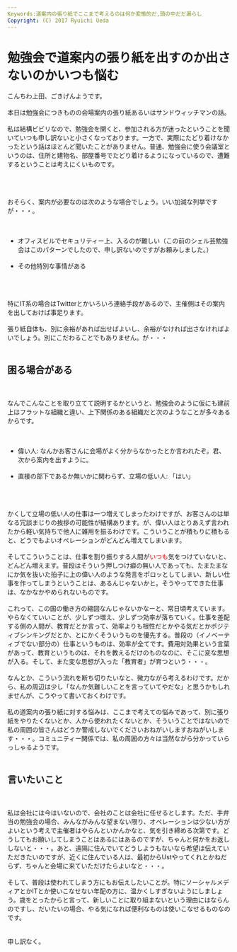 ```yaml
---
Keywords:道案内の張り紙でここまで考えるのは何か変態的だ,頭の中だだ漏らし
Copyright: (C) 2017 Ryuichi Ueda
---
```


# 勉強会で道案内の張り紙を出すのか出さないのかいつも悩む
こんちわ上田、ごきげんようです。<br />
<br />
本日は勉強会につきものの会場案内の張り紙あるいはサンドウィッチマンの話。<br />
<br />
私は結構ビビリなので、勉強会を開くと、参加される方が迷ったということを聞いていつも申し訳ないと小さくなっております。一方で、実際にたどり着けなかったという話はほとんど聞いたことがありません。普通、勉強会に使う会議室というのは、住所と建物名、部屋番号でたどり着けるようになっているので、遭難するということは考えにくいものです。<br />
<br />
<!--more--><br />
<br />
おそらく、案内が必要なのは次のような場合でしょう。いい加減な列挙ですが・・・。<br />
<br />
<ul><br />
 <li>オフィスビルでセキュリティー上、入るのが難しい（この前のシェル芸勉強会はこのパターンでしたので、申し訳ないのですがお頼みしました。）</li><br />
 <li>その他特別な事情がある</li><br />
</ul><br />
<br />
特にIT系の場合はTwitterとかいろいろ連絡手段があるので、主催側はその案内を出しておけば事足ります。<br />
<br />
張り紙自体も、別に余裕があれば出せばよいし、余裕がなければ出さなければよいでしょう。別にこだわることでもありません。が・・・<br />
<br />
<h2>困る場合がある</h2><br />
<br />
なんでこんなことを取り立てて説明するかというと、勉強会のように仮にも建前上はフラットな組織と違い、上下関係のある組織だと次のようなことが多々あるからです。<br />
<br />
<ul><br />
 <li>偉い人: なんかお客さんに会場がよく分からなかったとか言われたぞ。君、次から案内を出すように。</li><br />
 <li>直接の部下であるか無いかに関わらず、立場の低い人: 「はい」</li><br />
</ul><br />
<br />
かくして立場の低い人の仕事は一つ増えてしまったわけですが、お客さんのは単なる冗談まじりの挨拶の可能性が結構あります。が、偉い人はとりあえず言われたから軽い気持ちで他人に雑用を振るわけです。こういうことが積もりに積もると、どうでもよいオペレーションがどんどん増えてしまいます。<br />
<br />
そしてこういうことは、仕事を割り振りする人間が<span style="color:red">いつも</span>気をつけていないと、どんどん増えます。普段はそういう押しつけ癖の無い人であっても、たまたまなにか気を抜いた拍子に上の偉い人のような発言をポロッとしてしまい、新しい仕事を作ってしまうということは、あるんじゃないかと。そうやってできた仕事は、なかなかやめられないものです。<br />
<br />
これって、この国の働き方の縮図なんじゃないかなーと、常日頃考えています。やらなくていいことが、少しずつ増え、少しずつ効率が落ちていく。仕事を差配する側の人間が、教育だとか言って、効率よりも根性だとかやる気だとかポジティブシンキングだとか、とにかくそういうものを優先する。普段の（イノベーティブでない部分の）仕事というものは、効率が全てです。費用対効果という言葉があって、教育というものは、それを教えるだけのものなのに、そこに変な思想が入る。そして、また変な思想が入った「教育者」が育つという・・・。<br />
<br />
なんとか、こういう流れを断ち切りたいなと、微力ながら考えるわけです。だから、私の周辺は少し「なんか気難しいことを言っていてやだな」と思うかもしれませんが、こうやって書いておくわけです。<br />
<br />
私の道案内の張り紙に対する悩みは、ここまで考えての悩みであって、別に張り紙をやりたくないとか、人から使われたくないとか、そういうことではないので私の周囲の皆さんはどうか警戒しないでくださいおねがいしますおねがいします・・・。コミュニティー関係では、私の周囲の方々は当然ながら分かっていらっしゃるようです。<br />
<br />
<h2>言いたいこと</h2><br />
<br />
私は会社には今はいないので、会社のことは会社に任せるとします。ただ、手弁当の勉強会の場合、みんながみんな望まない限り、オペレーションは少ない方がよいという考えで主催者はやらんといかんかなと、気を引き締める次第です。どうしてもお願いしてしまうことはあるにはあるのですが、ちゃんと何かをお返ししないと・・・。あと、遠隔に住んでいてどうしようもないなら希望は伝えていただきたいのですが、近くに住んでいる人は、最初からUstやってくれとかねだらず、ちゃんと会場に来ていただけたらよいなと・・・。<br />
<br />
そして、普段は使われてしまう方にもお伝えしたいことが。特にソーシャルメディアとかITとか使いこなせない年配の方に、温かくしすぎないようにしましょう。歳をとったからと言って、新しいことに取り組まないという理由にはならんのですし、だいたいの場合、やる気になれば便利なものは使いこなせるものなのです。<br />
<br />
<br />
申し訳なく。
